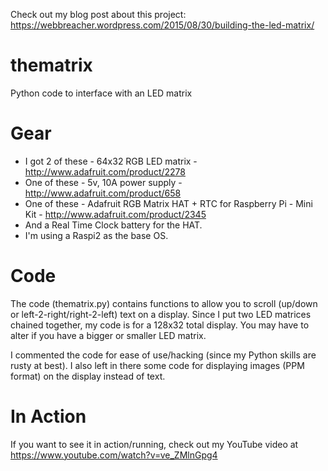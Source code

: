 Check out my blog post about this project: https://webbreacher.wordpress.com/2015/08/30/building-the-led-matrix/

# thematrix
Python code to interface with an LED matrix

# Gear
- I got 2 of these - 64x32 RGB LED matrix - http://www.adafruit.com/product/2278
- One of these - 5v, 10A power supply - http://www.adafruit.com/product/658
- One of these - Adafruit RGB Matrix HAT + RTC for Raspberry Pi - Mini Kit -  http://www.adafruit.com/product/2345
- And a Real Time Clock battery for the HAT. 
- I'm using a Raspi2 as the base OS.

# Code
The code (thematrix.py) contains functions to allow you to scroll (up/down or left-2-right/right-2-left) text on a display. Since I put two LED matrices chained together, my code is for a 128x32 total display. You may have to alter if you have a bigger or smaller LED matrix.

I commented the code for ease of use/hacking (since my Python skills are rusty at best). I also left in there some code for displaying images (PPM format) on the display instead of text.

# In Action
If you want to see it in action/running, check out my YouTube video at https://www.youtube.com/watch?v=ve_ZMlnGpg4
